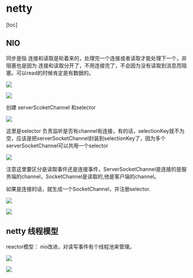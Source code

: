 # netty

[toc]

## NIO

同步是指 连接和读取是轮着来的，处理完一个连接或者读取才能处理下一个，非阻塞也是因为  连接和读取分开了，不用连接完了，不会因为没有读取到消息而阻塞。可以read的时候肯定是有数据的。

![](https://tva1.sinaimg.cn/large/00831rSTly1gdb5sofotqj30w50ajgob.jpg)

![](https://tva1.sinaimg.cn/large/00831rSTly1gdb6t1ud0sj310t0ebdms.jpg)

创建 serverScoketChannel 和selector

![](https://tva1.sinaimg.cn/large/00831rSTly1gdb639au19j30pv06a43d.jpg)



这里是selector 负责监听是否有channel有连接，有的话，selectionKey就不为空，应该是把serverSocketChannel封装到selectionKey了，因为多个serverSocketChannel可以共用一个selector

![](https://tva1.sinaimg.cn/large/00831rSTly1gdb6d5nca5j30hf07mwh2.jpg)



注意这里要区分是读取事件还是连接事件，ServerSocketChannel是连接的是服务端的channel，SocketChannel是读取的,他是客户端的channel。

 如果是连接的话，就生成一个SocketChannel，并注册selector.

![](https://tva1.sinaimg.cn/large/00831rSTly1gdb6ic16aoj313q0e8ws2.jpg)



![](https://tva1.sinaimg.cn/large/00831rSTly1gdb6zr5dmfj314z0gi13x.jpg)

## netty 线程模型

reactor模型： nio改进，对读写事件有个线程池来管理。

![](https://tva1.sinaimg.cn/large/00831rSTly1gdbydibiovj311e0kwwqc.jpg)

![](https://tva1.sinaimg.cn/large/00831rSTly1gdc20wk03dj30xu0ih14k.jpg)